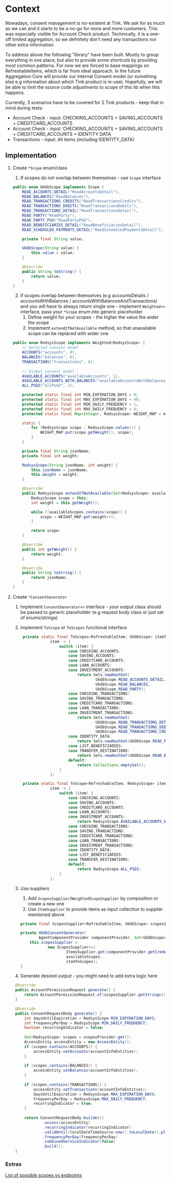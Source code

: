 # Context
Nowadays, consent management is no-existent at Tink. We ask for as much as we can and it starts to be a no-go for more and more customers. This was especially visible for Account Check product. Technically, it is a one-off limited aggregation, so we definitely don't need any transactions nor other extra information.

To address above the following "library" have been built. Mostly to group everything in one place, but also to provide some shortcuts by providing most common patterns. For now we are forced to base mappings on RefreshableItems, which is far from ideal approach. In the future Aggregation Core will provide our internal Consent model (or something else e.g information about which Tink product is in-use). Hopefully, we will be able to limit the source code adjustments to scope of this lib when this happens.

Currently, 3 scenarios have to be covered for 2 Tink products - keep that in mind during tests:
- Account Check - input: CHECKING_ACCOUNTS + SAVING_ACCOUNTS + CREDITCARD_ACCOUNTS
- Account Check - input: CHECKING_ACCOUNTS + SAVING_ACCOUNTS + CREDITCARD_ACCOUNTS + IDENTITY DATA
- Transactions - input: All items (including  IDENTITY_DATA)

## Implementation

1. Create `*Scope` enum/class
    1. If scopes do not overlap between themselves - use `Scope` interface

    ```java
    public enum UkObScope implements Scope {
        READ_ACCOUNTS_DETAIL("ReadAccountsDetail"),
        READ_BALANCES("ReadBalances"),
        READ_TRANSACTIONS_CREDITS("ReadTransactionsCredits"),
        READ_TRANSACTIONS_DEBITS("ReadTransactionsDebits"),
        READ_TRANSACTIONS_DETAIL("ReadTransactionsDetail"),
        READ_PARTY("ReadParty"),
        READ_PARTY_PSU("ReadPartyPSU"),
        READ_BENEFICIARIES_DETAIL("ReadBeneficiariesDetail"),
        READ_SCHEDULED_PAYMENTS_DETAIL("ReadScheduledPaymentsDetail");

        private final String value;

        UkObScope(String value) {
            this.value = value;
        }

        @Override
        public String toString() {
            return value;
        }
    }
    ```

   2. if scopes overlap between themselves (e.g accountsDetails / accountsWithBalances / accountsWithBalancesAndTransactions) and you will have to always return single one - implement `Weighted<>` interface, pass your `*Scope` enum into generic placeholder
        1. Define weight for your scopes - the higher the value the wider the scope
        2. Implement `extendIfNotAvailable` method, so that unavailable scope can be replaced with wider one

    ```java
    public enum RedsysScope implements Weighted<RedsysScope> {
        // Detailed consent model
        ACCOUNTS("accounts", 0),
        BALANCES("balances", 0),
        TRANSACTIONS("transactions", 0),
        
        // Global consent model
        AVAILABLE_ACCOUNTS("availableAccounts", 1),
        AVAILABLE_ACCOUNTS_WITH_BALANCES("availableAccountsWithBalances", 2),
        ALL_PSD2("allPsd2", 3);

        protected static final int MIN_EXPIRATION_DAYS = 0;
        protected static final int MAX_EXPIRATION_DAYS = 90;
        protected static final int MIN_DAILY_FREQUENCY = 1;
        protected static final int MAX_DAILY_FREQUENCY = 4;
        protected static final Map<Integer, RedsysScope> WEIGHT_MAP = new HashMap<>();

        static {
            for (RedsysScope scope : RedsysScope.values()) {
                WEIGHT_MAP.put(scope.getWeight(), scope);
            }
        }

        private final String jsonName;
        private final int weight;

        RedsysScope(String jsonName, int weight) {
            this.jsonName = jsonName;
            this.weight = weight;
        }

        @Override
        public RedsysScope extendIfNotAvailable(Set<RedsysScope> availableScopes) {
            RedsysScope scope = this;
            int weight = this.getWeight();

            while (!availableScopes.contains(scope)) {
                scope = WEIGHT_MAP.get(weight++);
            }

            return scope;
        }

        @Override
        public int getWeight() {
            return weight;
        }

        @Override
        public String toString() {
            return jsonName;
        }
    }
    ```

2. Create  `*ConsentGenerator`
    1. Implement `ConsentGenerator<>` interface - your output class should be passed to generic placeholder (e.g request body class or just set of enums/strings)
    2. Implement `ToScope` or `ToScopes` functional interface

       ```java
        private static final ToScopes<RefreshableItem, UkObScope> itemToScopes =
                    item -> {
                        switch (item) {
                            case CHECKING_ACCOUNTS:
                            case SAVING_ACCOUNTS:
                            case CREDITCARD_ACCOUNTS:
                            case LOAN_ACCOUNTS:
                            case INVESTMENT_ACCOUNTS:
                                return Sets.newHashSet(
                                        UkObScope.READ_ACCOUNTS_DETAIL,
                                        UkObScope.READ_BALANCES,
                                        UkObScope.READ_PARTY);
                            case CHECKING_TRANSACTIONS:
                            case SAVING_TRANSACTIONS:
                            case CREDITCARD_TRANSACTIONS:
                            case LOAN_TRANSACTIONS:
                            case INVESTMENT_TRANSACTIONS:
                                return Sets.newHashSet(
                                        UkObScope.READ_TRANSACTIONS_DETAIL,
                                        UkObScope.READ_TRANSACTIONS_DEBITS,
                                        UkObScope.READ_TRANSACTIONS_CREDITS);
                            case IDENTITY_DATA:
                                return Sets.newHashSet(UkObScope.READ_PARTY_PSU);
                            case LIST_BENEFICIARIES:
                            case TRANSFER_DESTINATIONS:
                                return Sets.newHashSet(UkObScope.READ_BENEFICIARIES_DETAIL);
                            default:
                                return Collections.emptySet();
                        }
                    };
       ```
       ```java
        private static final ToScope<RefreshableItem, RedsysScope> itemToScope =
                    item -> {
                        switch (item) {
                            case CHECKING_ACCOUNTS:
                            case SAVING_ACCOUNTS:
                            case CREDITCARD_ACCOUNTS:
                            case LOAN_ACCOUNTS:
                            case INVESTMENT_ACCOUNTS:
                                return RedsysScope.AVAILABLE_ACCOUNTS_WITH_BALANCES;
                            case CHECKING_TRANSACTIONS:
                            case SAVING_TRANSACTIONS:
                            case CREDITCARD_TRANSACTIONS:
                            case LOAN_TRANSACTIONS:
                            case INVESTMENT_TRANSACTIONS:
                            case IDENTITY_DATA:
                            case LIST_BENEFICIARIES:
                            case TRANSFER_DESTINATIONS:
                            default:
                                return RedsysScope.ALL_PSD2;
                        }
                    };
       ```
    3. Use suppliers
        1. Add `ScopesSupplier`/`WeightedScopeSupplier` by composition or create a new one 
        2. Use `ItemSupplier` to provide items as input collection to supplier mentioned above
        
        ```java
        private final ScopesSupplier<RefreshableItem, UkObScope> scopesSupplier;
    
        private UkObConsentGenerator(
                AgentComponentProvider componentProvider, Set<UkObScope> availableScopes) {
            this.scopesSupplier =
                    new ScopesSupplier<>(
                            ItemsSupplier.get(componentProvider.getCredentialsRequest()),
                            availableScopes,
                            itemToScopes);
        }
        ```
   4. Generate desired output - you might need to add extra logic here
   ```java
    @Override
    public AccountPermissionRequest generate() {
        return AccountPermissionRequest.of(scopesSupplier.getStrings());
    }
   ```
   ```java
    @Override
    public ConsentRequestBody generate() {
        int daysUntilExpiration = RedsysScope.MIN_EXPIRATION_DAYS;
        int frequencyPerDay = RedsysScope.MIN_DAILY_FREQUENCY;
        boolean recurringIndicator = false;
    
        Set<RedsysScope> scopes = scopesProvider.get();
        AccessEntity accessEntity = new AccessEntity();
        if (scopes.contains(ACCOUNTS)) {
            accessEntity.setAccounts(accountInfoEntities);
        }
    
        if (scopes.contains(BALANCES)) {
            accessEntity.setBalances(accountInfoEntities);
        }
    
        if (scopes.contains(TRANSACTIONS)) {
            accessEntity.setTransactions(accountInfoEntities);
            daysUntilExpiration = RedsysScope.MAX_EXPIRATION_DAYS;
            frequencyPerDay = RedsysScope.MAX_DAILY_FREQUENCY;
            recurringIndicator = true;
        }
    
        return ConsentRequestBody.builder()
                .access(accessEntity)
                .recurringIndicator(recurringIndicator)
                .validUntil(localDateTimeSource.now().toLocalDate().plusDays(daysUntilExpiration))
                .frequencyPerDay(frequencyPerDay)
                .combinedServiceIndicator(false)
                .build();
    }
   ```
   
### Extras
[List of possible scopes vs endpoints](https://docs.google.com/spreadsheets/d/13gzxn3LEWkFIAXxc04Ryq3t2EGzw5F6H9geR3cDOvBg/edit#gid=328942832)
